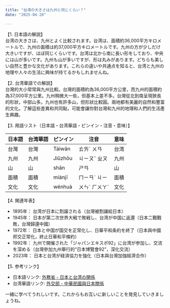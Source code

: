 ```yaml
---
title: "台湾の大きさは九州と同じくらい？"
date: "2025-04-20"

---
```


【1. 日本語の解説】  
台湾の大きさは、九州とよく比較されます。台湾は、面積約36,000平方キロメートルで、九州の面積は約37,000平方キロメートルです。九州の方が少しだけ大きいですが、ほぼ同じくらいです。台湾は北から南に長い形をしており、中央には山が多いです。九州も山が多いですが、形は丸みがあります。どちらも美しい自然と豊かな文化があります。これらの違いや共通点を知ると、台湾と九州の地理や人々の生活に興味が持てるかもしれませんね。

【2. 台湾華語での解説】  
台灣的大小常常與九州比較。台灣的面積約為36,000平方公里，而九州的面積約為37,000平方公里。九州稍微大一些，但基本上差不多。台灣從北到南呈現狹長的形狀，中部山多。九州也有許多山，但形狀比較圓。兩地都有美麗的自然和豐富的文化。了解這些差異和共同點，可能會讓你對台灣和九州的地理和人們的生活產生興趣。

【3. 用語リスト（日本語・台湾華語・ピンイン・注音・意味）】  

| 日本語    | 台湾華語 | ピンイン     | 注音   | 意味             |
|-----------|----------|--------------|--------|------------------|
| 台灣      | 台灣     | Táiwān       | ㄊㄞˊ ㄨㄢ    | 台湾             |
| 九州      | 九州     | Jiǔzhōu      | ㄐㄧㄡˇ ㄓㄡ    | 九州             |
| 山        | 山       | shān         | ㄕㄢ   | 山               |
| 面積      | 面積     | miànjī       | ㄇㄧㄢˋ ㄐㄧ    | 面積             |
| 文化      | 文化     | wénhuà       | ㄨㄣˊ ㄏㄨㄚˋ | 文化             |

【4. 関連年表】  

- 1895年： 台湾が日本に割譲される（台灣被割讓給日本）
- 1945年： 日本が第二次世界大戦で敗戦し、台湾が中国に返還（日本二戰戰敗，台灣歸還中國）
- 1972年： 日本と中国が国交を正常化し、日華平和条約を終了（日本與中國邦交正常化，終止日華和平條約）
- 1992年： 九州で開催された「ジャパンエキスポ92」に台湾が参加し、交流を深める（台灣參加九州舉行的“日本博覽會92”，深化交流）
- 2023年： 日本と台湾が経済協力を強化（日本與台灣加強經濟合作）

【5. 参考リンク】  

- 日本語リンク: [外務省 - 日本と台湾の関係](https://www.mofa.go.jp/mofaj/area/taiwan/)
- 台湾華語リンク: [外交部 - 中華民國與日本關係](https://www.mofa.gov.tw/CountryInfo.aspx?CID=41&n=163&sms=33)

一緒に学べてうれしいです。これからもお互いに新しいことを発見していきましょうね。
